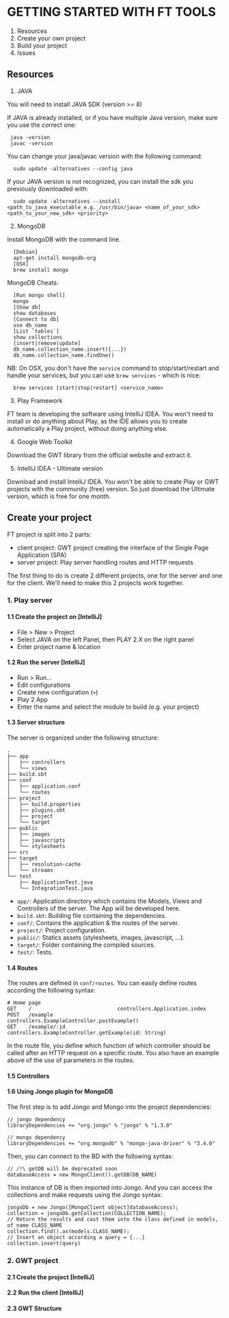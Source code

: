 GETTING STARTED WITH FT TOOLS
=============================

1. Resources
2. Create your own project
3. Build your project
4. Issues

Resources
---------

1. JAVA

You will need to install JAVA SDK (version >= 8)

 If JAVA is already installed, or if you have multiple Java version, make sure you use the correct one:
 ```
  java -version
  javac -version
 ```

You can change your java/javac version with the following command:

```
  sudo update -alternatives --config java
```

If your JAVA version is not recognized, you can install the sdk you previously downloaded with:

```
  sudo update -alternatives --install <path_to_java_executable_e.g._/usr/bin/java> <name_of_your_sdk> <path_to_your_new_sdk> <priority>
```

2. MongoDB

Install MongoDB with the command line.
```
  [Debian]
  apt-get install mongodb-org
  [OSX]
  brew install mongo
```
MongoDB Cheats:

```
  [Run mongo shell]
  mongo
  [Show db]
  show databases
  [Connect to db]
  use db_name
  [List `tables`]
  show collections
  [insert|remove|update]
  db_name.collection_name.insert({...})
  db_name.collection_name.findOne()
```

NB: On OSX, you don't have the `service` command to stop/start/restart and handle your services, but you can use `brew services` - which is nice:

```
  brew services [start|stop|restart] <service_name>
```

3. Play Framework

FT team is developing the software using IntelliJ IDEA. You won't need to install or do anything about Play, as the IDE allows you to create automatically a Play project, without doing anything else.

4. Google Web Toolkit

Download the GWT library from the official website and extract it.

5. IntelliJ IDEA - Ultimate version

Download and install IntelliJ IDEA. You won't be able to create Play or GWT projects with the community (free) version. So just download the Ultimate version, which is free for one month.

Create your project
-------------------

FT project is split into 2 parts:

- client project: GWT project creating the interface of the Single Page Application (SPA)
- server project: Play server handling routes and HTTP requests

The first thing to do is create 2 different projects, one for the server and one for the client. We'll need to make this 2 projects work together.

### 1. Play server

#### 1.1 Create the project on [IntelliJ]

* File > New > Project
* Select JAVA on the left Panel, then PLAY 2.X on the right panel
* Enter project name & location

#### 1.2 Run the server [IntelliJ]

* Run > Run...
* Edit configurations
* Create new configuration (`+`)
* Play 2 App
* Enter the name and select the module to build (e.g. your project)

#### 1.3 Server structure

The server is organized under the following structure:

```
.
├── app
│   ├── controllers
│   └── views
├── build.sbt
├── conf
│   ├── application.conf
│   └── routes
├── project
│   ├── build.properties
│   ├── plugins.sbt
│   ├── project
│   └── target
├── public
│   ├── images
│   ├── javascripts
│   └── stylesheets
├── src
├── target
│   ├── resolution-cache
│   └── streams
└── test
    ├── ApplicationTest.java
    └── IntegrationTest.java
```

* `app/`: Application directory which contains the Models, Views and Controllers of the server. The App will be developed here.
* `build.sbt`: Building file containing the dependencies.
* `conf/`: Contains the application & the routes of the server.
* `project/`: Project configuration.
* `public/`: Statics assets (stylesheets, images, javascript, ...).
* `target/`: Folder containing the compiled sources.
* `test/`: Tests.

#### 1.4 Routes

The routes are defined in `conf/routes`. You can easily define routes according the following syntax:

```
# Home page
GET    /                            controllers.Application.index
POST   /example                     controllers.ExampleController.postExample()
GET    /example/:id                 controllers.ExampleController.getExample(id: String)
```

In the route file, you define which function of which controller should be called after an HTTP request on a specific route. You also have an example above of the use of parameters in the routes.

#### 1.5 Controllers



#### 1.6 Using Jongo plugin for MongoDB

The first step is to add Jongo and Mongo into the project dependencies:

```
// jongo dependency
libraryDependencies += "org.jongo" % "jongo" % "1.3.0"

// mongo dependency
libraryDependencies += "org.mongodb" % "mongo-java-driver" % "3.4.0"
```

Then, you can connect to the BD with the following syntax:

```
// /!\ getDB will be deprecated soon
databaseAccess = new MongoClient().getDB(DB_NAME)
```

This instance of DB is then imported into Jongo. And you can access the collections and make requests using the Jongo syntax:

```
jongoDb = new Jongo([MongoClient object]databaseAccess);
collection = jongoDb.getCollection(COLLECTION_NAME);
// Return the results and cast them into the class defined in models, of name CLASS_NAME
collection.find().as(models.CLASS_NAME);
// Insert an object according a query = {...}
collection.insert(query)
```

### 2. GWT project

#### 2.1 Create the project [IntelliJ]

#### 2.2 Run the client [IntelliJ]

#### 2.3 GWT Structure

